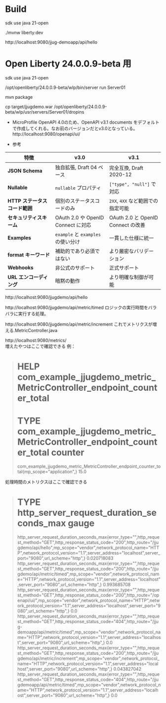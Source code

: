 # Build

sdk use java 21-open  

./mvnw liberty:dev

http://localhost:9080/jjug-demoapp/api/hello

# Open Liberty 24.0.0.9-beta 用

sdk use java 21-open  

/opt/openliberty/24.0.0.9-beta/wlp/bin/server run Server01

mvn package

cp target/jjugdemo.war /opt/openliberty/24.0.0.9-beta/wlp/usr/servers/Server01/dropins

- MicroProfile OpenAPI 4.0のため、OpenAPI v3.1 documents をデフォルトで作成してくれる。なお前のバージョンだとv3.0となっている。
http://localhost:9080/openapi/ui/

- 参考

| 特徴                          | v3.0                               | v3.1                               |
| ----------------------------- | ---------------------------------- | ---------------------------------- |
| **JSON Schema**               | 独自拡張, Draft 04 ベース          | 完全互換, Draft 2020-12            |
| **Nullable**                  | `nullable` プロパティ              | `["type", "null"]` で対応          |
| **HTTP ステータスコード範囲** | 個別のステータスコードのみ         | `2XX`, `4XX` など範囲での指定可能  |
| **セキュリティスキーム**      | OAuth 2.0 や OpenID Connect に対応 | OAuth 2.0 と OpenID Connect の改善 |
| **Examples**                  | `example` と `examples` の使い分け | 一貫した仕様に統一                 |
| **format キーワード**         | 補助的であり必須ではない           | より厳密なバリデーション           |
| **Webhooks**                  | 非公式のサポート                   | 正式サポート                       |
| **URL エンコーディング**      | 暗黙の動作                         | より明確な制御が可能               |

http://localhost:9080/jjugdemo/api/hello

http://localhost:9080/jjugdemo/api/metric/timed
ロジックの実行時間をバラバラに実行する処理。

http://localhost:9080/jjugdemo/api/metric/increment
これでメトリクスが増える.MetricController.java

http://localhost:9080/metrics/  
増えたやつはここで確認できる
例：
> # HELP com_example_jjugdemo_metric_MetricController_endpoint_counter_total  
> # TYPE com_example_jjugdemo_metric_MetricController_endpoint_counter_total counter
> com_example_jjugdemo_metric_MetricController_endpoint_counter_total{mp_scope="application",} 15.0

処理時間のメトリクスはここで確認できる

> # TYPE http_server_request_duration_seconds_max gauge
> http_server_request_duration_seconds_max{error_type="",http_request_method="GET",http_response_status_code="200",http_route="/jjugdemo/api/hello",mp_scope="vendor",network_protocol_name="HTTP",network_protocol_version="1.1",server_address="localhost",server_port="9080",url_scheme="http",} 0.020718083
> http_server_request_duration_seconds_max{error_type="",http_request_method="GET",http_response_status_code="200",http_route="/jjugdemo/api/metric/timed",mp_scope="vendor",network_protocol_name="HTTP",network_protocol_version="1.1",server_address="localhost",server_port="9080",url_scheme="http",} 0.993685708
> http_server_request_duration_seconds_max{error_type="",http_request_method="GET",http_response_status_code="200",http_route="/openapi/ui/",mp_scope="vendor",network_protocol_name="HTTP",network_protocol_version="1.1",server_address="localhost",server_port="9080",url_scheme="http",} 0.0
> http_server_request_duration_seconds_max{error_type="",http_request_method="GET",http_response_status_code="404",http_route="/jjug-demoapp/api/metric/timed",mp_scope="vendor",network_protocol_name="HTTP",network_protocol_version="1.1",server_address="localhost",server_port="9080",url_scheme="http",} 0.0
> http_server_request_duration_seconds_max{error_type="",http_request_method="GET",http_response_status_code="200",http_route="/jjugdemo/api/metric/increment",mp_scope="vendor",network_protocol_name="HTTP",network_protocol_version="1.1",server_address="localhost",server_port="9080",url_scheme="http",} 0.043827042
> http_server_request_duration_seconds_max{error_type="",http_request_method="GET",http_response_status_code="404",http_route="/jjugdemoapp/api/metric/timed",mp_scope="vendor",network_protocol_name="HTTP",network_protocol_version="1.1",server_address="localhost",server_port="9080",url_scheme="http",} 0.0